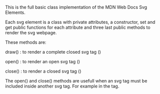 
This is the full basic class implementation of the MDN Web Docs Svg Elements.

Each svg element is a class with private attributes, a constructor, set and get public functions for each attribute
and three last public methods to render the svg webpage.

These methods are:

draw() : to render a complete closed svg tag (<circle cx="50" cy="50" r="50" style="fill:red;" />)

open() : to render an open svg tag (<circle cx="50" cy="50" r="50" style="fill:red;" >)

close() : to render a closed svg tag (</circle>)

The open() and close() methods are usefull when an svg tag must be included inside another svg tag. 
For example in the <animate> tag.
